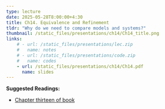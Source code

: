 ```yaml
---
type: lecture
date: 2025-05-28T8:00:00+4:30
title: Ch14. Equivalence and Refinement
tldr: "Why do we need to compare models and systems?"
thumbnail: /static_files/presentations/ch14/Ch14_title.png
links: 
    # - url: /static_files/presentations/lec.zip
    #   name: notes
    # - url: /static_files/presentations/code.zip
    #   name: codes
    - url: /static_files/presentations/ch14/Ch14.pdf
      name: slides
---
```

**Suggested Readings:**
- [Chapter thirteen of book](https://ptolemy.berkeley.edu/books/leeseshia/index.html)
